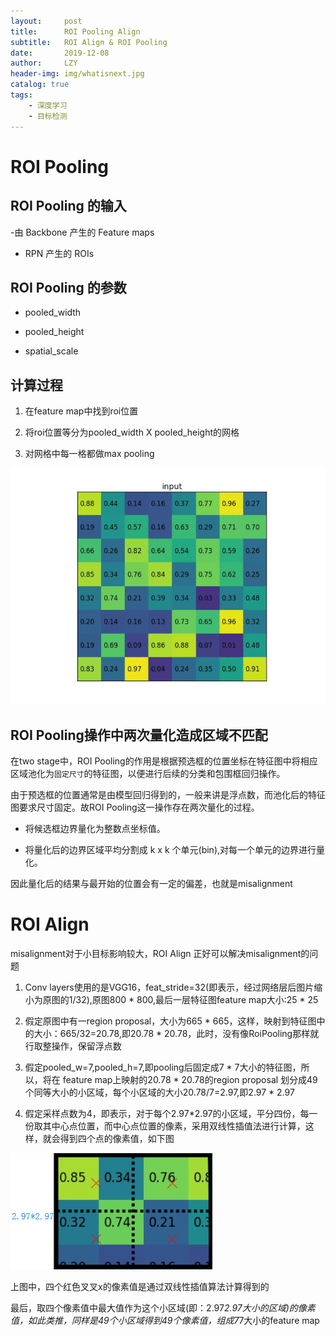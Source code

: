 ```yaml
---
layout:     post
title:      ROI Pooling Align
subtitle:   ROI Align & ROI Pooling
date:       2019-12-08
author:     LZY
header-img: img/whatisnext.jpg
catalog: true
tags:
    - 深度学习
    - 目标检测
---
```


# ROI Pooling

## ROI Pooling 的输入

-由 Backbone 产生的 Feature maps

- RPN 产生的 ROIs

## ROI Pooling 的参数

- pooled_width

- pooled_height

- spatial_scale

## 计算过程

1. 在feature map中找到roi位置

2. 将roi位置等分为pooled_width X pooled_height的网格

3. 对网格中每一格都做max pooling

![](/img/v2-0c6eb6731e92957b9e23ae727ffc2f21_b.webp.gif)

## ROI Pooling操作中两次量化造成区域不匹配

在two stage中，ROI Pooling的作用是根据预选框的位置坐标在特征图中将相应区域池化为`固定尺寸`的特征图，以便进行后续的分类和包围框回归操作。

由于预选框的位置通常是由模型回归得到的，一般来讲是浮点数，而池化后的特征图要求尺寸固定。故ROI Pooling这一操作存在两次量化的过程。

- 将候选框边界量化为整数点坐标值。

- 将量化后的边界区域平均分割成 k x k 个单元(bin),对每一个单元的边界进行量化。

因此量化后的结果与最开始的位置会有一定的偏差，也就是misalignment

# ROI Align

misalignment对于小目标影响较大，ROI Align 正好可以解决misalignment的问题

1. Conv layers使用的是VGG16，feat_stride=32(即表示，经过网络层后图片缩小为原图的1/32),原图800 * 800,最后一层特征图feature map大小:25 * 25

2. 假定原图中有一region proposal，大小为665 * 665，这样，映射到特征图中的大小：665/32=20.78,即20.78 * 20.78，此时，没有像RoiPooling那样就行取整操作，保留浮点数

3. 假定pooled_w=7,pooled_h=7,即pooling后固定成7 * 7大小的特征图，所以，将在 feature map上映射的20.78 * 20.78的region proposal 划分成49个同等大小的小区域，每个小区域的大小20.78/7=2.97,即2.97 * 2.97

4. 假定采样点数为4，即表示，对于每个2.97*2.97的小区域，平分四份，每一份取其中心点位置，而中心点位置的像素，采用双线性插值法进行计算，这样，就会得到四个点的像素值，如下图

![](/img/202030388125.png)

上图中，四个红色叉叉x的像素值是通过双线性插值算法计算得到的

最后，取四个像素值中最大值作为这个小区域(即：2.97*2.97大小的区域)的像素值，如此类推，同样是49个小区域得到49个像素值，组成7*7大小的feature map
